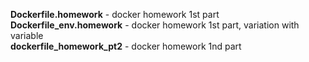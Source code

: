 **Dockerfile.homework** - docker homework 1st part <br>
**Dockerfile_env.homework** - docker homework 1st part, variation with variable<br>
**dockerfile_homework_pt2** - docker homework 1nd part<br>
